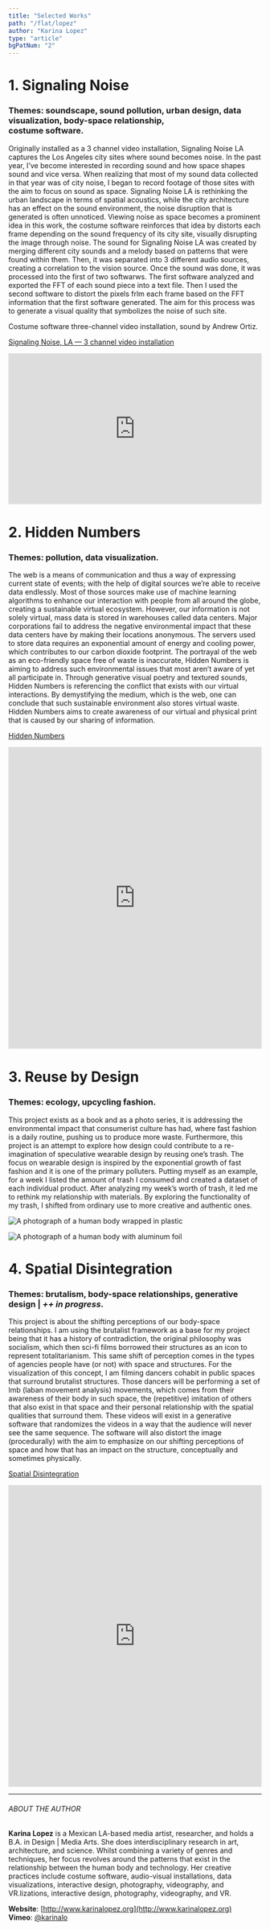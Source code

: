 ```yaml
---
title: "Selected Works"
path: "/flat/lopez"
author: "Karina Lopez"
type: "article"
bgPatNum: "2"
---
```



# 1. Signaling Noise
### Themes: soundscape, sound pollution, urban design, data visualization, body-space relationship, <br>costume software.

Originally installed as a 3 channel video installation, Signaling Noise LA captures the Los Angeles city sites where sound becomes noise. In the past year, I’ve become interested in recording sound and how space shapes sound and vice versa. When realizing that most of my sound data collected in that year was of city noise, I began to record footage of those sites with the aim to focus on sound as space. Signaling Noise LA is rethinking the urban landscape in terms of spatial acoustics, while the city architecture has an effect on the sound environment, the noise disruption that is generated is often unnoticed. Viewing noise as space becomes a prominent idea in this work, the costume software reinforces that idea by distorts each frame depending on the sound frequency of its city site, visually disrupting the image through noise. The sound for Signaling Noise LA was created by merging different city sounds and  a melody based on patterns that were found within them. Then, it was separated into 3 different audio sources, creating a correlation to the vision source. Once the sound was done, it was processed into the first of two softwarws. The first software analyzed and exported the FFT of each sound piece into a text file. Then I used the second software to distort the pixels frlm each frame based on the FFT information that the first software generated. The aim for this process was to generate a visual quality that symbolizes the noise of such site. 

Costume software three-channel video installation, sound by Andrew Ortiz.

[Signaling Noise, LA — 3 channel video installation](https://vimeo.com/314578323)
<iframe src="https://player.vimeo.com/video/314578323" width="100%" height="300" frameborder="0" allow="autoplay; fullscreen" allowfullscreen></iframe>

# 2. Hidden Numbers
### Themes: pollution, data visualization.

The web is a means of communication and thus a way of expressing current state of events; with the help of digital sources we’re able to receive data endlessly. Most of those sources make use of machine learning algorithms to enhance our interaction with people from all around the globe, creating a sustainable virtual ecosystem. However, our information is not solely virtual, mass data is stored in warehouses called data centers. Major corporations fail to address the negative environmental impact that these data centers have by making their locations anonymous. The servers used to store data requires an exponential amount of energy and cooling power, which contributes to our carbon dioxide footprint. The portrayal of the web as an eco-friendly space free of waste is inaccurate, Hidden Numbers is aiming to address such environmental issues that most aren’t aware of yet all participate in. Through generative visual poetry and textured sounds, Hidden Numbers is referencing the conflict that exists with our virtual interactions. By demystifying the medium, which is the web, one can conclude that such sustainable environment also stores virtual waste. Hidden Numbers aims to create awareness of our virtual and physical print that is caused by our sharing of information.

[Hidden Numbers](https://vimeo.com/260337533)
<iframe src="https://player.vimeo.com/video/260337533" width="100%" height="600" frameborder="0" allow="autoplay; fullscreen" allowfullscreen></iframe>

# 3. Reuse by Design
### Themes: ecology, upcycling fashion.

This project exists as a book and as a photo series, it is addressing the environmental impact that consumerist culture has had, where fast fashion is a daily routine, pushing us to produce more waste. Furthermore, this project is an attempt to explore how design could contribute to a re-imagination of speculative wearable design by reusing one’s trash. The focus on wearable design is inspired by the exponential growth of fast fashion and it is one of the primary polluters. Putting myself as an example, for a week I listed the amount of trash I consumed and created a dataset of each individual product. After analyzing my week’s worth of trash, it led me to rethink my relationship with materials. By exploring the functionality of my trash, I shifted from ordinary use to more creative and authentic ones.

![A photograph of a human body wrapped in plastic](/artwork/reuse_by_design-1.png)

![A photograph of a human body with aluminum foil](/artwork/reuse_by_design-2.png)


# 4. Spatial Disintegration
### Themes: brutalism, body-space relationships, generative design  |  <i>++ in progress</i>.

This project is about the shifting perceptions of our body-space relationships. I am using the brutalist framework as a base for my project being that it has a history of contradiction, the original philosophy was socialism, which then sci-fi films borrowed their structures as an icon to represent totalitarianism. This same shift of perception comes in the types of agencies people have (or not) with space and structures. For the visualization of this concept, I am filming dancers cohabit in public spaces that surround brutalist structures. Those dancers will be performing a set of lmb (laban movement analysis) movements, which comes from their awareness of their body in such space, the (repetitive) imitation of others that also exist in that space and their personal relationship with the spatial qualities that surround them. These videos will exist in a generative software that randomizes the videos in a way that the audience will never see the same sequence. The software will also distort the image (procedurally) with the aim to emphasize on our shifting perceptions of space and how that has an impact on the structure, conceptually and sometimes physically. 

[Spatial Disintegration](https://vimeo.com/341427201)
<iframe src="https://player.vimeo.com/video/341427201" width="100%" height="600" frameborder="0" allow="autoplay; fullscreen" allowfullscreen></iframe>



---


<span class="bio1">

###### ABOUT THE AUTHOR  
**Karina Lopez** is a Mexican LA-based media artist, researcher, and holds a B.A. in Design | Media Arts. She does interdisciplinary research in art, architecture, and science. Whilst combining a variety of genres and techniques, her focus revolves around the patterns that exist in the relationship between the human body and technology. Her creative practices include costume software, audio-visual installations, data visualizations, interactive design, photography, videography, and VR.lizations, interactive design, photography, videography, and VR.

**Website**: [http://www.karinalopez.org](http://www.karinalopez.org)  
**Vimeo**: [@karinalo](https://vimeo.com/karinalo)  

</span>  
